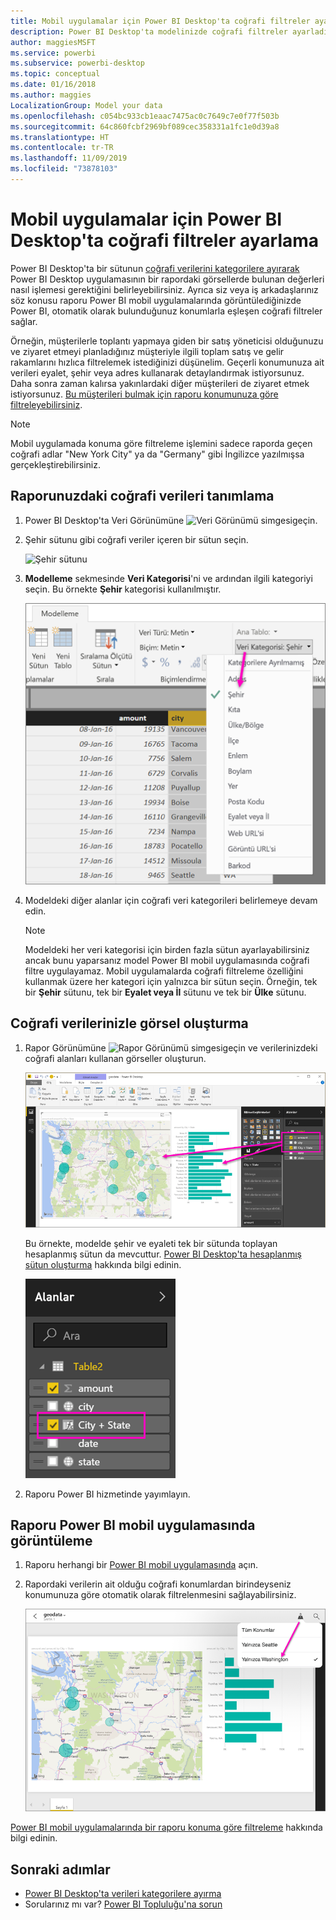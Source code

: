 ```yaml
---
title: Mobil uygulamalar için Power BI Desktop'ta coğrafi filtreler ayarlama
description: Power BI Desktop'ta modelinizde coğrafi filtreler ayarladığınızda Power BI mobil uygulamalarında konumunuza ait verileri otomatik olarak filtreleyebilirsiniz.
author: maggiesMSFT
ms.service: powerbi
ms.subservice: powerbi-desktop
ms.topic: conceptual
ms.date: 01/16/2018
ms.author: maggies
LocalizationGroup: Model your data
ms.openlocfilehash: c054bc933cb1eaac7475ac0c7649c7e0f77f503b
ms.sourcegitcommit: 64c860fcbf2969bf089cec358331a1fc1e0d39a8
ms.translationtype: HT
ms.contentlocale: tr-TR
ms.lasthandoff: 11/09/2019
ms.locfileid: "73878103"
---
```

# <a name="set-geographic-filters-in-power-bi-desktop-for-the-mobile-apps"></a>Mobil uygulamalar için Power BI Desktop'ta coğrafi filtreler ayarlama
Power BI Desktop'ta bir sütunun [coğrafi verilerini kategorilere ayırarak](desktop-data-categorization.md) Power BI Desktop uygulamasının bir rapordaki görsellerde bulunan değerleri nasıl işlemesi gerektiğini belirleyebilirsiniz. Ayrıca siz veya iş arkadaşlarınız söz konusu raporu Power BI mobil uygulamalarında görüntülediğinizde Power BI, otomatik olarak bulunduğunuz konumlarla eşleşen coğrafi filtreler sağlar. 

Örneğin, müşterilerle toplantı yapmaya giden bir satış yöneticisi olduğunuzu ve ziyaret etmeyi planladığınız müşteriyle ilgili toplam satış ve gelir rakamlarını hızlıca filtrelemek istediğinizi düşünelim. Geçerli konumunuza ait verileri eyalet, şehir veya adres kullanarak detaylandırmak istiyorsunuz. Daha sonra zaman kalırsa yakınlardaki diğer müşterileri de ziyaret etmek istiyorsunuz. [Bu müşterileri bulmak için raporu konumunuza göre filtreleyebilirsiniz](consumer/mobile/mobile-apps-geographic-filtering.md).

> [!NOTE]
> Mobil uygulamada konuma göre filtreleme işlemini sadece raporda geçen coğrafi adlar "New York City" ya da "Germany" gibi İngilizce yazılmışsa gerçekleştirebilirsiniz.
> 
> 

## <a name="identify-geographic-data-in-your-report"></a>Raporunuzdaki coğrafi verileri tanımlama
1. Power BI Desktop'ta Veri Görünümüne ![Veri Görünümü simgesi](media/desktop-mobile-geofiltering/pbi_desktop_data_icon.png)geçin.
2. Şehir sütunu gibi coğrafi veriler içeren bir sütun seçin.
   
    ![Şehir sütunu](media/desktop-mobile-geofiltering/power-bi-desktop-geo-column.png)
3. **Modelleme** sekmesinde **Veri Kategorisi**'ni ve ardından ilgili kategoriyi seçin. Bu örnekte **Şehir** kategorisi kullanılmıştır.
   
    ![Veri kategorisi kutusu](media/desktop-mobile-geofiltering/power-bi-desktop-geo-category.png)
4. Modeldeki diğer alanlar için coğrafi veri kategorileri belirlemeye devam edin. 
   
   > [!NOTE]
   > Modeldeki her veri kategorisi için birden fazla sütun ayarlayabilirsiniz ancak bunu yaparsanız model Power BI mobil uygulamasında coğrafi filtre uygulayamaz. Mobil uygulamalarda coğrafi filtreleme özelliğini kullanmak üzere her kategori için yalnızca bir sütun seçin. Örneğin, tek bir **Şehir** sütunu, tek bir **Eyalet veya İl** sütunu ve tek bir **Ülke** sütunu. 
   > 
   > 

## <a name="create-visuals-with-your-geographic-data"></a>Coğrafi verilerinizle görsel oluşturma
1. Rapor Görünümüne ![Rapor Görünümü simgesi](media/desktop-mobile-geofiltering/power-bi-desktop-report-icon.png)geçin ve verilerinizdeki coğrafi alanları kullanan görseller oluşturun. 
   
    ![Harita içeren rapor](media/desktop-mobile-geofiltering/power-bi-desktop-geo-report.png)
   
    Bu örnekte, modelde şehir ve eyaleti tek bir sütunda toplayan hesaplanmış sütun da mevcuttur. [Power BI Desktop'ta hesaplanmış sütun oluşturma](desktop-calculated-columns.md) hakkında bilgi edinin.
   
    ![City + State alanı](media/desktop-mobile-geofiltering/power-bi-desktop-city-state-column.png)
2. Raporu Power BI hizmetinde yayımlayın.

## <a name="view-the-report-in-power-bi-mobile-app"></a>Raporu Power BI mobil uygulamasında görüntüleme
1. Raporu herhangi bir [Power BI mobil uygulamasında](consumer/mobile/mobile-apps-for-mobile-devices.md) açın.
2. Rapordaki verilerin ait olduğu coğrafi konumlardan birindeyseniz konumunuza göre otomatik olarak filtrelenmesini sağlayabilirsiniz.
   
    ![Mobil uygulamada coğrafi filtre](media/desktop-mobile-geofiltering/power-bi-mobile-geo-map-set-filter.png)

[Power BI mobil uygulamalarında bir raporu konuma göre filtreleme](consumer/mobile/mobile-apps-geographic-filtering.md) hakkında bilgi edinin.

## <a name="next-steps"></a>Sonraki adımlar
* [Power BI Desktop'ta verileri kategorilere ayırma](desktop-data-categorization.md)  
* Sorularınız mı var? [Power BI Topluluğu'na sorun](https://community.powerbi.com/)


